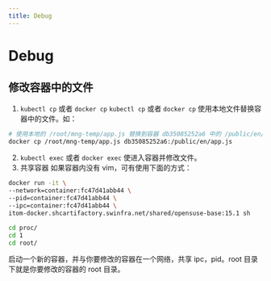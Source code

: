 ```yaml
---
title: Debug
---
```


# Debug

## 修改容器中的文件
1. `kubectl cp` 或者 `docker cp`
`kubectl cp` 或者 `docker cp` 使用本地文件替换容器中的文件。如：
```sh
# 使用本地的 /root/mng-temp/app.js 替换到容器 db35085252a6 中的 /public/en/app.js
docker cp /root/mng-temp/app.js db35085252a6:/public/en/app.js
```

2. `kubectl exec` 或者 `docker exec` 使进入容器并修改文件。
3. 共享容器
如果容器内没有 vim，可有使用下面的方式：
```sh
docker run -it \
--network=container:fc47d41abb44 \
--pid=container:fc47d41abb44 \
--ipc=container:fc47d41abb44 \
itom-docker.shcartifactory.swinfra.net/shared/opensuse-base:15.1 sh

cd proc/
cd 1
cd root/
```
启动一个新的容器，并与你要修改的容器在一个网络，共享 ipc，pid。root 目录下就是你要修改的容器的 root 目录。